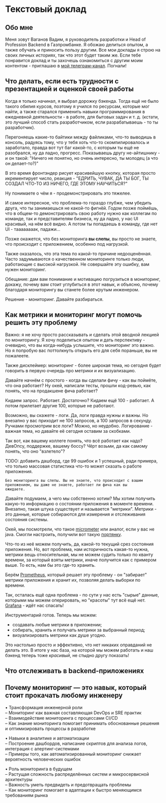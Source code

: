 # Текстовый доклад

## Обо мне

Меня зовут Ваганов Вадим, я руководитель разработки и Head of Profession Backend в Газпромбанке.
Я обожаю делиться опытом, а также обучать и приносить пользу другим. Все мои доклады я строю на своих личных
историях, так что этот будет таким же. Если тебе понравится доклад и ты захочешь ознакомиться с другим моим
контентом - приглашаю в [мой телеграм-канал](https://t.me/vaganov_vadim). Погнали!

## Что делать, если есть трудности с презентацией и оценкой своей работы

Когда я только начинал, я выбрал дорожку бэкенда. Тогда ещё не было такого обилия курсов, поэтому я учился по 
ресурсам, которые мог найти, а также старался применить навыки программирования в ежедневной деятельности - в работе,
для бытовых задач и т. д. (кстати, это лучший способ стать разработчиком, если разрабатываешь - то ты разработчик).

Перегоняешь какие-то байтики между файликами, что-то выводишь в консоль, радуясь тому, что у тебя хоть что-то 
скомпилировалось и заработало, правда вот тут баг какой-то, с которым ты ещё не разобрался, ну да ладно, прогресс.
Показываешь другу не-айтишнику - и он такой: "Ничего не понятно, но очень интересно, ты молодец (а что он делает-то?)"

В это время фронтэндер рисует красивейшую кнопку, которая просто икрементирует число, реакция - "ЕДРИТЬ, ЧУВАК, ДА 
ТЫ БОГ, ТЫ СОЗДАЛ ЧТО-ТО ИЗ НИЧЕГО, ГДЕ ЭТОМУ НАУЧИТЬСЯ?"

Ну понимаете о чём я - продемонстрировать это тяжелее.

И самое интересное, что проблема-то гораздо глубже, чем убедить друга, что ты занимаешься не какой-то фигнёй.
Годом позже поймёшь, что в общем-то демонстрировать свою работу нужно как коллегам по команде, так и представителям 
бизнеса, ну да ладно, у нас UI красивый, на нём всё видно. А потом ты попадаешь в команду, где нет UI - таааааааак, 
падажи...

Позже окажется, что без мониторинга **вы слепы**, вы просто не знаете, что происходит с приложением, особенно под 
нагрузкой.

Также оказалось, что эта тема по какой-то причине недооценённая. Часто задумываются о качественном мониторинге 
только люди, работающие с высокой нагрузкой. Не совершайте эту ошибку, вам нужен мониторинг.  

Обещание: дам вам понимание и мотивацию погрузиться в мониторинг, докажу, почему вам стоит углубиться в этот навык, 
и объясню, почему благодаря мониторингу вы станете более крутым инженером.

Решение - мониторинг. Давайте разбираться.

## Как метрики и мониторинг могут помочь решить эту проблему

Важно: я не хочу просто рассказывать и сделать этой вводной лекцией по мониторингу. Я хочу поделиться опытом и дать 
перспективу - очевидно, что вы когда-нибудь услышите, что мониторинг это важно. Но я попробую вас поттолкнуть 
открыть его для себя пораньше, вы не пожалеете.

Также дисклеймер: мониторинг - более широкая тема, но сегодня будет говорить в первую очередь про метрики и их 
визуализацию.

Давайте начнём с простого - когда вы сделали фичу - как вы поймёте, что она работает?
Ну окей, написали тесты, прошли код-ревью, как понять, что на продакшене фича работает?

Кидаем запрос. Работает. Достаточно? Кидаем ещё 100 - работает. А потом прилетает другие 100, которые не работают.

Возможно, вы скажете - логи. Да, логи правда нужны и важны. Но внезапно у вас приходит не 100 запросов, а 100 
запросов в секунду. Ручками просмотрим все логи? Можно, но неудобно. Логирование - важная тема, но давайте её 
сегодня оставим за скобками.

Так вот, как вашему коллеге понять, что всё работает как надо? ДевОпсу, поддержке, вашему боссу? Чёрт возьми, да как 
самому понять, что оно "взлетело"?

TODO: добавить дашборд, где 99 ошибок и 1 успешный, ради примера, что только массовая статистика что-то может 
сказать о работе приложения.

```text
Без мониторинга вы слепы. Вы не знаете, что происходит с вашим приложением, вы даже не знаете, работает ли фича как вы 
ожидаете.
```

Давайте подумаем, а чего мы собственно хотим? Мы хотим получить какую-то информацию о состоянии приложения в моменте 
времени. Внезапно, такая штука существует и называется "метрики". Метрики - это данные, которые собираются для 
измерения и отслеживания состояния системы.

Окей, мы посмотрели, что такое [micrometer](https://micrometer.io/) или аналог, если у вас не java. Смогли настроить,
получили вот такую [портянку](./static/actuator-prometheus-example.txt).

Что-то из неё можем получить, да, какой-то текущий срез состояния приложения. Но, вот проблема, нам историчность 
какая-то нужна, метрики вещь относительная, мы не можем судить только по кванту времени, за который взяты метрики, 
иначе получится как с примером выше. То есть, нам бы это где-то хранить.

Берём [Prometheus](http://prometheus.io/), который решает эту проблему - он "забирает" метрики приложения и хранит 
их, позволяя делать 
выборки по времени.

Так, осталась ещё одна проблема - по сути у нас есть "сырые" данные, которыми мы можем оперировать, но "красоты" тут 
всё ещё нет. [Grafana](https://grafana.com/) - идёт нас спасать!

Инструментарий готов. Теперь мы можем:
- создавать любые метрики в приложении;
- собирать, хранить и получать метрики за выбранный период;
- визуализировать метрики как душе угодно.

Это настолько просто и эффективно, что нет никаких оправданий не делать это. В итоге у нас база, на которой мы можем 
работать и наш бэкенд теперь тоже _красивый_, не стыдно другу показать!

## Что отслеживать в backend-приложениях



## Почему мониторинг — это навык, который стоит прокачать любому инженеру

• Трансформация инженерной роли  
– Мониторинг как важная составляющая DevOps и SRE практик  
– Взаимодействие мониторинга с процессами CI/CD  
– Как знание мониторинга помогает принимать обоснованные решения и оптимизировать процессы в разработке

• Навыки в аналитике и автоматизации  
– Построение дашбордов, написание скриптов для анализа логов, интеграция с алертинг-системами  
– Примеры того, как автоматизированный мониторинг снижает вероятность человеческих ошибок

• Роль мониторинга в будущем  
– Растущая сложность распределённых систем и микросервисной архитектуры  
– Важность уметь предвидеть и предотвращать проблемы  
– Как мониторинг помогает в адаптации к быстро меняющимся требованиям рынка